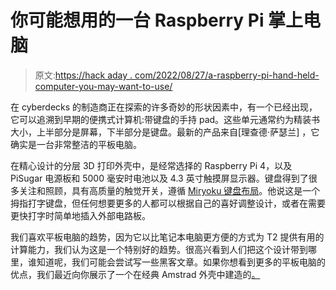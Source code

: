 # 你可能想用的一台 Raspberry Pi 掌上电脑

> 原文:[https://hack aday . com/2022/08/27/a-raspberry-pi-hand-held-computer-you-may-want-to-use/](https://hackaday.com/2022/08/27/a-raspberry-pi-handheld-computer-you-might-want-to-use/)

在 cyberdecks 的制造商正在探索的许多奇妙的形状因素中，有一个已经出现，它可以追溯到早期的便携式计算机:带键盘的手持 pad。这些单元通常约为精装书大小，上半部分是屏幕，下半部分是键盘。最新的产品来自[理查德·萨瑟兰] ，它确实是一台非常整洁的平板电脑。

在精心设计的分层 3D 打印外壳中，是经常选择的 Raspberry Pi 4，以及 PiSugar 电源板和 5000 毫安时电池以及 4.3 英寸触摸屏显示器。键盘得到了很多关注和照顾，具有高质量的触觉开关，遵循 [Miryoku 键盘布局](https://github.com/manna-harbour/miryoku)。他说这是一个拇指打字键盘，但任何想要更多的人都可以根据自己的喜好调整设计，或者在需要更快打字时简单地插入外部电路板。

我们喜欢平板电脑的趋势，因为它以比笔记本电脑更方便的方式为 T2 提供有用的计算能力，我们认为这是一个特别好的趋势。很高兴看到人们把这个设计带到哪里，谁知道呢，我们可能会尝试写一些黑客文章。如果你想看到更多的平板电脑的优点，我们最近向你展示了一个在经典 Amstrad 外壳中建造的[。](https://hackaday.com/2022/08/13/an-amstrad-nc100-has-a-new-purpose-in-life/)